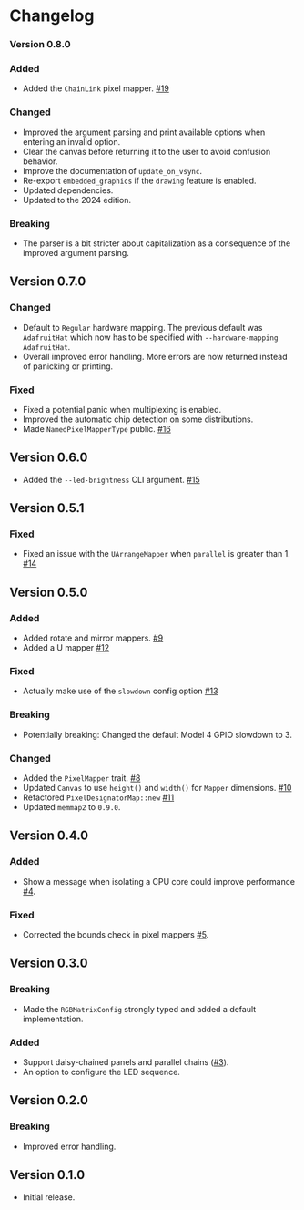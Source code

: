 # Changelog

### Version 0.8.0

### Added

- Added the `ChainLink` pixel mapper. [#19](https://github.com/EmbersArc/rpi_led_panel/pull/19)

### Changed

- Improved the argument parsing and print available options when entering an invalid option.
- Clear the canvas before returning it to the user to avoid confusion behavior.
- Improve the documentation of `update_on_vsync`.
- Re-export `embedded_graphics` if the `drawing` feature is enabled.
- Updated dependencies.
- Updated to the 2024 edition.

### Breaking

- The parser is a bit stricter about capitalization as a consequence of the improved argument parsing.

## Version 0.7.0

### Changed

- Default to `Regular` hardware mapping. The previous default was `AdafruitHat` which now has to be specified with `--hardware-mapping AdafruitHat`.
- Overall improved error handling. More errors are now returned instead of panicking or printing.

### Fixed

- Fixed a potential panic when multiplexing is enabled.
- Improved the automatic chip detection on some distributions.
- Made `NamedPixelMapperType` public. [#16](https://github.com/EmbersArc/rpi_led_panel/pull/16)

## Version 0.6.0

- Added the `--led-brightness` CLI argument. [#15](https://github.com/EmbersArc/rpi_led_panel/pull/15)

## Version 0.5.1

### Fixed

- Fixed an issue with the `UArrangeMapper` when `parallel` is greater than 1. [#14](https://github.com/EmbersArc/rpi_led_panel/pull/14)

## Version 0.5.0

### Added

- Added rotate and mirror mappers. [#9](https://github.com/EmbersArc/rpi_led_panel/pull/9)
- Added a U mapper [#12](https://github.com/EmbersArc/rpi_led_panel/pull/12)

### Fixed

- Actually make use of the `slowdown` config option [#13](https://github.com/EmbersArc/rpi_led_panel/pull/13)

### Breaking

- Potentially breaking: Changed the default Model 4 GPIO slowdown to 3.

### Changed

- Added the `PixelMapper` trait. [#8](https://github.com/EmbersArc/rpi_led_panel/pull/8)
- Updated `Canvas` to use `height()` and `width()` for `Mapper` dimensions.
  [#10](https://github.com/EmbersArc/rpi_led_panel/pull/11)
- Refactored `PixelDesignatorMap::new` [#11](https://github.com/EmbersArc/rpi_led_panel/pull/11)
- Updated `memmap2` to `0.9.0`.

## Version 0.4.0

### Added

- Show a message when isolating a CPU core could improve performance [#4](https://github.com/EmbersArc/rpi_led_panel/pull/4).

### Fixed

- Corrected the bounds check in pixel mappers [#5](https://github.com/EmbersArc/rpi_led_panel/issues/5).

## Version 0.3.0

### Breaking

- Made the `RGBMatrixConfig` strongly typed and added a default implementation.

### Added

- Support daisy-chained panels and parallel chains ([#3](https://github.com/EmbersArc/rpi_led_panel/pull/3)).
- An option to configure the LED sequence.

## Version 0.2.0

### Breaking

- Improved error handling.

## Version 0.1.0

- Initial release.
